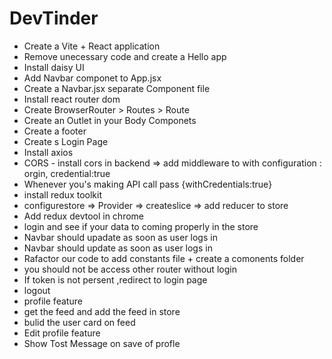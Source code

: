 # DevTinder

- Create a Vite + React application
- Remove unecessary code and create a Hello app
- Install daisy UI
- Add Navbar componet to App.jsx
- Create a Navbar.jsx separate Component file
- Install react router dom
- Create BrowserRouter > Routes > Route
- Create an Outlet in your Body Componets
- Create a footer
-  Create s Login Page 
- Install axios
- CORS - install cors in backend => add middleware to with configuration : orgin, credential:true
- Whenever you's making API call pass {withCredentials:true}  
- install redux toolkit
- configurestore => Provider => createslice => add reducer to store
- Add redux devtool in chrome
- login and see if your data to coming properly in the store
- Navbar should upadate as soon as user logs in
- Navbar should update as soon as user logs in
- Rafactor our code to add constants file + create a comonents folder
- you should not be access other router without login
- If token is not persent ,redirect to login page
- logout
- profile feature
- get the feed and add the feed in store
- bulid the user card on feed
- Edit profile feature
- Show Tost Message on save of profle

